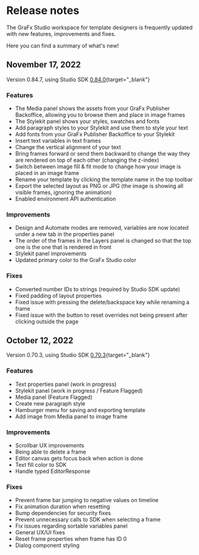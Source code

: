 # Release notes

The GraFx Studio workspace for template designers is frequently updated with new features, improvements and fixes.

Here you can find a summary of what's new!

## November 17, 2022

Version 0.84.7, using Studio SDK [0.84.0](https://github.com/chili-publish/editor-sdk/releases){target="_blank"}

### Features

- The Media panel shows the assets from your GraFx Publisher Backoffice, allowing you to browse them and place in image frames
- The Stylekit panel shows your styles, swatches and fonts
- Add paragraph styles to your Stylekit and use them to style your text
- Add fonts from your GraFx Publisher Backoffice to your Stylekit
- Insert text variables in text frames
- Change the vertical alignment of your text
- Bring frames forward or send them backward to change the way they are rendered on top of each other (changing the z-index)
- Switch between image fill & fit mode to change how your image is placed in an image frame
- Rename your template by clicking the template name in the top toolbar
- Export the selected layout as PNG or JPG (the image is showing all visible frames, ignoring the animation)
- Enabled environment API authentication

### Improvements

- Design and Automate modes are removed, variables are now located under a new tab in the properties panel
- The order of the frames in the Layers panel is changed so that the top one is the one that is rendered in front
- Stylekit panel improvements
- Updated primary color to the GraFx Studio color

### Fixes

- Converted number IDs to strings (required by Studio SDK update)
- Fixed padding of layout properties
- Fixed issue with pressing the delete/backspace key while renaming a frame
- Fixed issue with the button to reset overrides not being present after clicking outside the page

## October 12, 2022

Version 0.70.3, using Studio SDK [0.70.3](https://github.com/chili-publish/editor-sdk/releases){target="_blank"}

### Features

- Text properties panel (work in progress)
- Stylekit panel (work in progress / Feature Flagged)
- Media panel (Feature Flagged)
- Create new paragraph style
- Hamburger menu for saving and exporting template
- Add image from Media panel to image frame

### Improvements

- Scrollbar UX improvements
- Being able to delete a frame
- Editor canvas gets focus back when action is done
- Text fill color to SDK
- Handle typed EditorResponse

### Fixes

- Prevent frame bar jumping to negative values on timeline
- Fix animation duration when resetting
- Bump dependencies for security fixes
- Prevent unnecessary calls to SDK when selecting a frame
- Fix issues regarding sortable variables panel
- General UX/UI fixes
- Reset frame properties when frame has ID 0
- Dialog component styling
